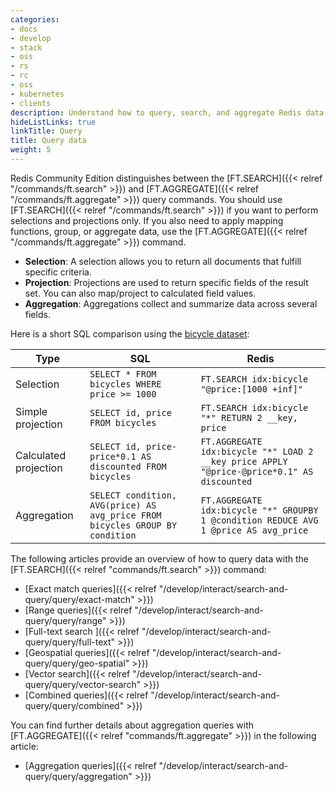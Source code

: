 ```yaml
---
categories:
- docs
- develop
- stack
- oss
- rs
- rc
- oss
- kubernetes
- clients
description: Understand how to query, search, and aggregate Redis data
hideListLinks: true
linkTitle: Query
title: Query data
weight: 5
---
```


Redis Community Edition distinguishes between the [FT.SEARCH]({{< relref "/commands/ft.search" >}}) and [FT.AGGREGATE]({{< relref "/commands/ft.aggregate" >}}) query commands. You should use [FT.SEARCH]({{< relref "/commands/ft.search" >}}) if you want to perform selections and projections only. If you also need to apply mapping functions, group, or aggregate data, use the [FT.AGGREGATE]({{< relref "/commands/ft.aggregate" >}}) command. 

* **Selection**: A selection allows you to return all documents that fulfill specific criteria.
* **Projection**: Projections are used to return specific fields of the result set. You can also map/project to calculated field values.
* **Aggregation**: Aggregations collect and summarize data across several fields.

Here is a short SQL comparison using the [bicycle dataset](./data/bicycles.txt):

|Type| SQL | Redis |
|----------| --- | ----------- |
| Selection | `SELECT * FROM bicycles WHERE price >= 1000` | `FT.SEARCH idx:bicycle "@price:[1000 +inf]"` |
| Simple projection | `SELECT id, price FROM bicycles` | `FT.SEARCH idx:bicycle "*" RETURN 2 __key, price` |
| Calculated projection| `SELECT id, price-price*0.1 AS discounted FROM bicycles`| `FT.AGGREGATE idx:bicycle "*" LOAD 2 __key price APPLY "@price-@price*0.1" AS discounted`| 
| Aggregation | `SELECT condition, AVG(price) AS avg_price FROM bicycles GROUP BY condition` | `FT.AGGREGATE idx:bicycle "*" GROUPBY 1 @condition REDUCE AVG 1 @price AS avg_price` |

The following articles provide an overview of how to query data with the [FT.SEARCH]({{< relref "commands/ft.search" >}}) command:

* [Exact match queries]({{< relref "/develop/interact/search-and-query/query/exact-match" >}})
* [Range queries]({{< relref "/develop/interact/search-and-query/query/range" >}})
* [Full-text search ]({{< relref "/develop/interact/search-and-query/query/full-text" >}})
* [Geospatial queries]({{< relref "/develop/interact/search-and-query/query/geo-spatial" >}})
* [Vector search]({{< relref "/develop/interact/search-and-query/query/vector-search" >}})
* [Combined queries]({{< relref "/develop/interact/search-and-query/query/combined" >}})

You can find further details about aggregation queries with [FT.AGGREGATE]({{< relref "commands/ft.aggregate" >}}) in the following article:

* [Aggregation queries]({{< relref "/develop/interact/search-and-query/query/aggregation" >}})